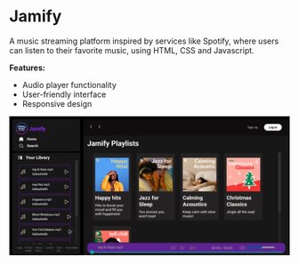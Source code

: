 # Jamify
 A music streaming platform inspired by services like Spotify, where users can listen to their favorite music, using HTML, CSS and Javascript.

**Features:**
- Audio player functionality
- User-friendly interface 
- Responsive design 
 
 ![Jamify](/final%20product/jamify.png)
